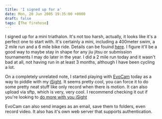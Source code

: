 ```yaml
---
title: 'I signed up for a'
date: Mon, 20 Jun 2005 19:35:00 +0000
draft: false
tags: [The firehose]
---
```


I signed up for a mini triathalon. It's not too harsh, actually, it looks like it's a perfect one to start with. It's certainly a mini, including a 400meter swim, a 2 mile run and a 6 mile bike ride. Details can be fouind [here](http://www.champaignparkdistrict.com/sports/minitri/). I figure it'll be a good way to maybe stay in shape for any jiu jitsu or submission tournaments I may do later in the year. I did a 2 mile run today and it wasn't bad at all, not having run in at least 3 months, although I have been cycling a lot.  
  
On a completely unrelated note, I started playing with [EvoCam](http://www.evological.com/evocam.html) today as a way to piddle with my [iSight](http://buraglio.com/nick/livecam.html). It seems pretty cool, you can force it to do some pretty neat stuff like only record when there is motion. It can also upload via sftp, which is very, very cool. I recommend checking it out if you're looking to [do more with you iSight](http://www.oreillynet.com/pub/wlg/3375)  
  
EvoCam can also send images as an email, save them to folders, even record video. It also has it's own web server that supports authentication.